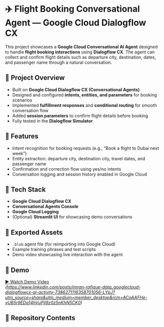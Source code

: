 # ✈️ Flight Booking Conversational Agent — Google Cloud Dialogflow CX

This project showcases a **Google Cloud Conversational AI Agent** designed to handle **flight booking interactions** using **Dialogflow CX**. The agent can collect and confirm flight details such as departure city, destination, dates, and passenger name through a natural conversation.

## 🚀 Project Overview
- Built on **Google Cloud Dialogflow CX (Conversational Agents)**
- Designed and configured **intents, entities, and parameters** for booking scenarios
- Implemented **fulfillment responses** and **conditional routing** for smooth conversation flow
- Added **session parameters** to confirm flight details before booking
- Fully tested in the **Dialogflow Simulator**

## 🧠 Features
- Intent recognition for booking requests (e.g., “Book a flight to Dubai next week”)
- Entity extraction: departure city, destination city, travel dates, and passenger name
- Confirmation and correction flow using yes/no intents
- Conversation logging and session history enabled in Google Cloud

## 🧩 Tech Stack
- **Google Cloud Dialogflow CX**
- **Conversational Agents Console**
- **Google Cloud Logging**
- (Optional) **Streamlit UI** for showcasing demo conversations

## 🧰 Exported Assets
- `.blob` agent file (for reimporting into Google Cloud)
- Example training phrases and test scripts
- Demo video showcasing live interaction with the agent

## 🎥 Demo
[▶️ Watch Demo Video](#)  
*(https://www.linkedin.com/posts/imran-rafique-data_googlecloud-dialogflowcx-ai-activity-7386271116358701056-LYpJ?utm_source=share&utm_medium=member_desktop&rcm=ACoAAFHe-vUB5r9EDa14hVuPjl9z0z5nKhN5CK0)*

## 📂 Repository Contents
